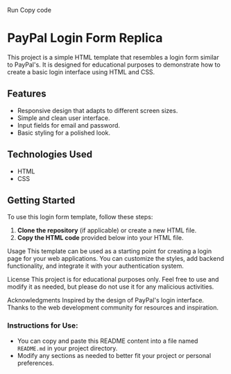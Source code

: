 
Run
Copy code
# PayPal Login Form Replica

This project is a simple HTML template that resembles a login form similar to PayPal's. It is designed for educational purposes to demonstrate how to create a basic login interface using HTML and CSS.

## Features

- Responsive design that adapts to different screen sizes.
- Simple and clean user interface.
- Input fields for email and password.
- Basic styling for a polished look.

## Technologies Used

- HTML
- CSS

## Getting Started

To use this login form template, follow these steps:

1. **Clone the repository** (if applicable) or create a new HTML file.
2. **Copy the HTML code** provided below into your HTML file.

Usage
This template can be used as a starting point for creating a login page for your web applications. You can customize the styles, add backend functionality, and integrate it with your authentication system.

License
This project is for educational purposes only. Feel free to use and modify it as needed, but please do not use it for any malicious activities.

Acknowledgments
Inspired by the design of PayPal's login interface.
Thanks to the web development community for resources and inspiration.


### Instructions for Use:
- You can copy and paste this README content into a file named `README.md` in your project directory.
- Modify any sections as needed to better fit your project or personal preferences.
